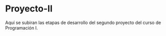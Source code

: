 # Proyecto-II
Aquí se subiran las etapas de desarrollo del segundo proyecto del curso de Programación I.

